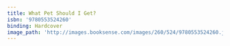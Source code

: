 ```yaml
---
title: What Pet Should I Get?
isbn: '9780553524260'
binding: Hardcover
image_path: 'http://images.booksense.com/images/260/524/9780553524260.jpg'
---
```


